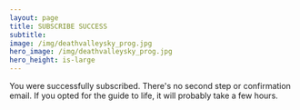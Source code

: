 ```yaml
---
layout: page
title: SUBSCRIBE SUCCESS
subtitle: 
image: /img/deathvalleysky_prog.jpg
hero_image: /img/deathvalleysky_prog.jpg
hero_height: is-large
---
```


You were successfully subscribed. There's no second step or confirmation email. If you opted for the guide to life, it will probably take a few hours.